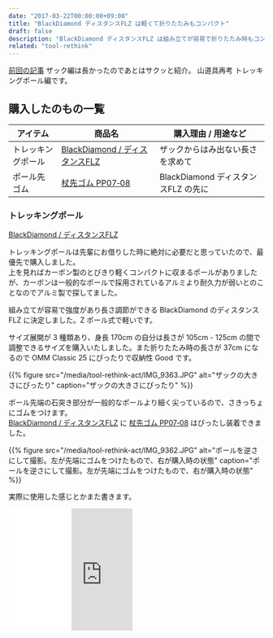 ```yaml
---
date: "2017-03-22T00:00:00+09:00"
title: "BlackDiamond ディスタンスFLZ は軽くて折りたたみもコンパクト"
draft: false
description: "BlackDiamond ディスタンスFLZ は組み立てが容易で折りたたみ時もコンパクト"
related: "tool-rethink"
---
```


<!--more-->

[前回の記事](/post/tool-rethink-backpack/) ザック編は長かったのであとはサクッと紹介。
山道具再考 トレッキングポール編です。

## 購入したのもの一覧

| アイテム | 商品名 | 購入理由 / 用途など |
| ------ | ------ | ------ |
| トレッキングポール | [BlackDiamond / ディスタンスFLZ](http://blackdiamondequipment.com/en/trekking-poles/distance-flz-pole-BD112178_cfg.html) | ザックからはみ出ない長さを求めて |
| ポール先ゴム | [杖先ゴム PP07‐08](http://sinanostore.jp/products/detail.php?product_id=57) | BlackDiamond ディスタンスFLZ の先に |

### トレッキングポール

[BlackDiamond / ディスタンスFLZ](http://blackdiamondequipment.com/en/trekking-poles/distance-flz-pole-BD112178_cfg.html)

トレッキングポールは先輩にお借りした時に絶対に必要だと思っていたので、最優先で購入しました。  
上を見ればカーボン製のとびきり軽くコンパクトに収まるポールがありましたが、カーボンは一般的なポールで採用されているアルミより耐久力が弱いとのことなのでアルミ製で探してました。

組み立てが容易で強度があり長さ調節ができる BlackDiamond のディスタンス FLZ に決定しました。Z ポール式で軽いです。

サイズ展開が 3 種類あり、身長 170cm の自分は長さが 105cm - 125cm の間で調整できるサイズを購入いたしました。また折りたたみ時の長さが 37cm になるので OMM Classic 25 にぴったりで収納性 Good です。

{{% figure src="/media/tool-rethink-act/IMG_9363.JPG" alt="ザックの大きさにぴったり" caption="ザックの大きさにぴったり" %}}

ポール先端の石突き部分が一般的なポールより細く尖っているので、さきっちょにゴムをつけます。  
[BlackDiamond / ディスタンスFLZ](http://blackdiamondequipment.com/en/trekking-poles/distance-flz-pole-BD112178_cfg.html) に [杖先ゴム PP07‐08](http://sinanostore.jp/products/detail.php?product_id=57) はぴったし装着できました。

{{% figure src="/media/tool-rethink-act/IMG_9362.JPG" alt="ポールを逆さにして撮影。左が先端にゴムをつけたもので、右が購入時の状態" caption="ポールを逆さにして撮影。左が先端にゴムをつけたもので、右が購入時の状態" %}}

実際に使用した感じとかまた書きます。

<iframe style="width:120px;height:240px;" marginwidth="0" marginheight="0" scrolling="no" frameborder="0" src="//rcm-fe.amazon-adsystem.com/e/cm?lt1=_blank&bc1=000000&IS2=1&bg1=FFFFFF&fc1=000000&lc1=0000FF&t=hiking-hiking-22&o=9&p=8&l=as4&m=amazon&f=ifr&ref=as_ss_li_til&asins=B00LU1DMH6&linkId=e1a937d7e11b155b7af521eb9e722dce"></iframe>

<iframe style="width:120px;height:240px;" marginwidth="0" marginheight="0" scrolling="no" frameborder="0" src="https://rcm-fe.amazon-adsystem.com/e/cm?ref=qf_sp_asin_til&t=hiking-hiking-22&m=amazon&o=9&p=8&l=as1&IS2=1&detail=1&asins=B001VL81AI&linkId=4434c94af462fce0d39dadf4ea456e9e&bc1=000000&lt1=_blank&fc1=333333&lc1=0066c0&bg1=ffffff&f=ifr"></iframe>
